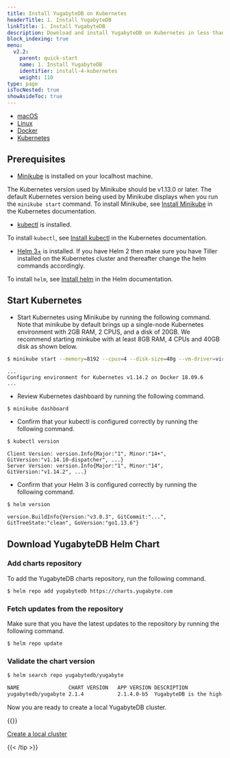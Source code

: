 ```yaml
---
title: Install YugabyteDB on Kubernetes
headerTitle: 1. Install YugabyteDB
linkTitle: 1. Install YugabyteDB
description: Download and install YugabyteDB on Kubernetes in less than five minutes.
block_indexing: true
menu:
  v2.2:
    parent: quick-start
    name: 1. Install YugabyteDB
    identifier: install-4-kubernetes
    weight: 110
type: page
isTocNested: true
showAsideToc: true
---
```


<ul class="nav nav-tabs-alt nav-tabs-yb">

  <li >
    <a href="/v2.2/quick-start/install/macos" class="nav-link">
      <i class="fab fa-apple" aria-hidden="true"></i>
      macOS
    </a>
  </li>

  <li >
    <a href="/v2.2/quick-start/install/linux" class="nav-link">
      <i class="fab fa-linux" aria-hidden="true"></i>
      Linux
    </a>
  </li>

  <li >
    <a href="/v2.2/quick-start/install/docker" class="nav-link">
      <i class="fab fa-docker" aria-hidden="true"></i>
      Docker
    </a>
  </li>

  <li >
    <a href="/v2.2/quick-start/install/kubernetes" class="nav-link active">
      <i class="fas fa-cubes" aria-hidden="true"></i>
      Kubernetes
    </a>
  </li>

</ul>

## Prerequisites

- [Minikube](https://github.com/kubernetes/minikube) is installed on your localhost machine.

The Kubernetes version used by Minikube should be v1.13.0 or later. The default Kubernetes version being used by Minikube displays when you run the `minikube start` command. To install Minikube, see [Install Minikube](https://kubernetes.io/docs/tasks/tools/install-minikube/) in the Kubernetes documentation.

- [kubectl](https://kubernetes.io/docs/reference/kubectl/overview/) is installed.

To install `kubectl`, see [Install kubectl](https://kubernetes.io/docs/tasks/tools/install-kubectl/) in the Kubernetes documentation.

- [Helm 3+](https://helm.sh/) is installed. If you have Helm 2 then make sure you have Tiller installed on the Kubernetes cluster and thereafter change the helm commands accordingly.

To install `helm`, see [Install helm](https://helm.sh/docs/intro/install/) in the Helm documentation.

## Start Kubernetes

- Start Kubernetes using Minikube by running the following command. Note that minikube by default brings up a single-node Kubernetes environment with 2GB RAM, 2 CPUS, and a disk of 20GB. We recommend starting minkube with at least 8GB RAM, 4 CPUs and 40GB disk as shown below.

```sh
$ minikube start --memory=8192 --cpus=4 --disk-size=40g --vm-driver=virtualbox
```
```
...
Configuring environment for Kubernetes v1.14.2 on Docker 18.09.6
...
```

- Review Kubernetes dashboard by running the following command.

```sh
$ minikube dashboard
```

- Confirm that your kubectl is configured correctly by running the following command.

```sh
$ kubectl version
```
```
Client Version: version.Info{Major:"1", Minor:"14+", GitVersion:"v1.14.10-dispatcher", ...}
Server Version: version.Info{Major:"1", Minor:"14", GitVersion:"v1.14.2", ...}
```

- Confirm that your Helm 3 is configured correctly by running the following command.

```sh
$ helm version
```
```
version.BuildInfo{Version:"v3.0.3", GitCommit:"...", GitTreeState:"clean", GoVersion:"go1.13.6"}
```

## Download YugabyteDB Helm Chart

### Add charts repository

To add the YugabyteDB charts repository, run the following command.

```sh
$ helm repo add yugabytedb https://charts.yugabyte.com
```

### Fetch updates from the repository

Make sure that you have the latest updates to the repository by running the following command.

```sh
$ helm repo update
```

### Validate the chart version

```sh
$ helm search repo yugabytedb/yugabyte
```

```sh
NAME               	CHART VERSION	APP VERSION	DESCRIPTION
yugabytedb/yugabyte	2.1.4        	2.1.4.0-b5 	YugabyteDB is the high-performance distributed ...```
```

Now you are ready to create a local YugabyteDB cluster.


{{<tip title="Next step" >}}

[Create a local cluster](../../create-local-cluster/kubernetes)

{{< /tip >}}


